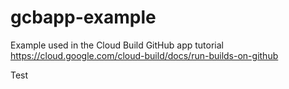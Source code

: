 # gcbapp-example
Example used in the Cloud Build GitHub app tutorial
https://cloud.google.com/cloud-build/docs/run-builds-on-github

Test
